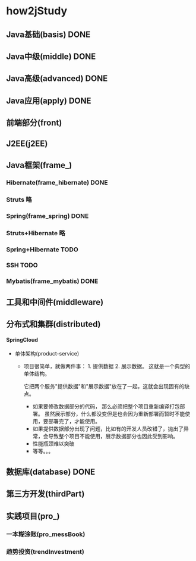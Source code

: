 # how2jStudy

## Java基础(basis) DONE

## Java中级(middle) DONE

## Java高级(advanced) DONE

## Java应用(apply) DONE

## 前端部分(front)

## J2EE(j2EE)

## Java框架(frame_)

### Hibernate(frame_hibernate) DONE

### Struts 略

### Spring(frame_spring) DONE 

### Struts+Hibernate 略

### Spring+Hibernate TODO

### SSH TODO

###

###

### Mybatis(frame_mybatis) DONE


## 工具和中间件(middleware)

## 分布式和集群(distributed) 

#### SpringCloud
- 单体架构(product-service)
    - 项目很简单，就做两件事： 1. 提供数据 2. 展示数据。 这就是一个典型的单体结构。
    
      它把两个服务"提供数据"和"展示数据"放在了一起，这就会出现固有的缺点。
        - 如果要修改数据部分的代码， 那么必须把整个项目重新编译打包部署。 虽然展示部分，什么都没变但是也会因为重新部署而暂时不能使用，要部署完了，才能使用。
        - 如果提供数据部分出现了问题，比如有的开发人员改错了，抛出了异常，会导致整个项目不能使用，展示数据部分也因此受到影响。
        - 性能瓶颈难以突破
        - 等等。。。

## 数据库(database) DONE

## 第三方开发(thirdPart)

## 实践项目(pro_)

### 一本糊涂账(pro_messBook)

### 趋势投资(trendInvestment)